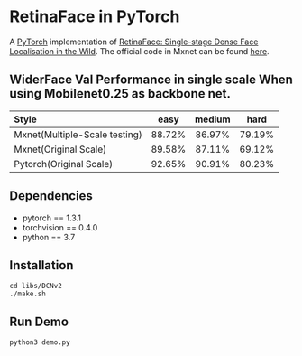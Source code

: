 # RetinaFace in PyTorch

A [PyTorch](https://pytorch.org/) implementation of [RetinaFace: Single-stage Dense Face Localisation in the Wild](https://arxiv.org/abs/1905.00641). The official code in Mxnet can be found [here](https://github.com/deepinsight/insightface/tree/master/RetinaFace).

## WiderFace Val Performance in single scale When using Mobilenet0.25 as backbone net.

| Style                         |  easy  | medium |  hard  |
|:------------------------------|:------:|:------:|:------:|
| Mxnet(Multiple-Scale testing) | 88.72% | 86.97% | 79.19% |
| Mxnet(Original Scale)         | 89.58% | 87.11% | 69.12% |
| Pytorch(Original Scale)       | 92.65% | 90.91% | 80.23% |

## Dependencies

* pytorch == 1.3.1
* torchvision == 0.4.0
* python == 3.7

## Installation

```shell
cd libs/DCNv2
./make.sh
```

## Run Demo

```shell
python3 demo.py
```

